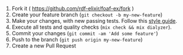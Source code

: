 1. Fork it ( <https://github.com/rdf-elixir/foaf-ex/fork> )
2. Create your feature branch (`git checkout -b my-new-feature`)
3. Make your changes, with new passing tests. Follow this [style guide].
4. Execute all tests and quality checks (`mix check && mix dialyzer`).
5. Commit your changes (`git commit -am 'Add some feature'`)
6. Push to the branch (`git push origin my-new-feature`)
7. Create a new Pull Request

[style guide]:  https://github.com/christopheradams/elixir_style_guide 
